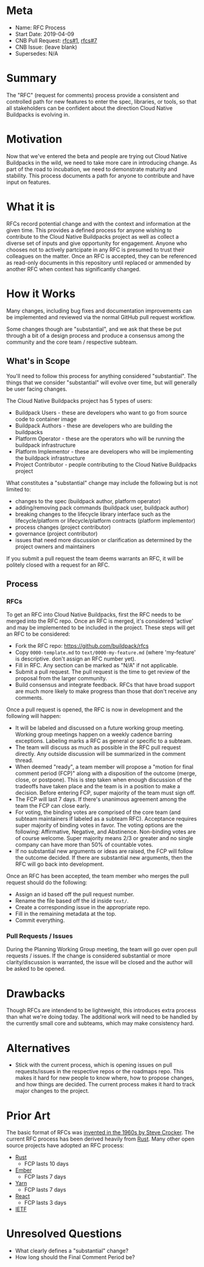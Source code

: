 # Meta
[meta]: #meta
- Name: RFC Process
- Start Date: 2019-04-09
- CNB Pull Request: [rfcs#1](https://github.com/buildpack/rfcs/pull/1), [rfcs#7](https://github.com/buildpack/rfcs/pull/7)
- CNB Issue: (leave blank)
- Supersedes: N/A

# Summary
[summary]: #summary

The "RFC" (request for comments) process provide a consistent and controlled path for new features to enter the spec, libraries, or tools, so that all stakeholders can be confident about the direction Cloud Native Buildpacks is evolving in.

# Motivation
[motivation]: #motivation

Now that we've entered the beta and people are trying out Cloud Native Buildpacks in the wild, we need to take more care in introducing change. As part of the road to incubation, we need to demonstrate maturity and stability. This process documents a path for anyone to contribute and have input on features.

# What it is
[what-it-is]: #what-it-is

RFCs record potential change and with the context and information at the given time. This provides a defined process for anyone wishing to contribute to the Cloud Native Buildpacks project as well as collect a diverse set of inputs and give opportunity for engagement. Anyone who chooses not to actively partcipate in any RFC is presumed to trust their colleagues on the matter. Once an RFC is accepted, they can be referenced as read-only documents in this repository until replaced or ammended by another RFC when context has significantly changed.

# How it Works
[how-it-works]: #how-it-works

Many changes, including bug fixes and documentation improvements can be implemented and reviewed via the normal GitHub pull request workflow.

Some changes though are "substantial", and we ask that these be put through a bit of a design process and produce a consensus among the community and the core team / respective subteam.

## What's in Scope

You'll need to follow this process for anything considered "substantial". The things that we consider "substantial" will evolve over time, but will generally be user facing changes.

The Cloud Native Buildpacks project has 5 types of users:

- Buildpack Users - these are developers who want to go from source code to container image
- Buildpack Authors - these are developers who are building the buildpacks
- Platform Operator - these are the operators who will be running the buildpack infrastructure
- Platform Implementor - these are developers who will be implementing the buildpack infrastructure
- Project Contributor - people contributing to the Cloud Native Buildpacks project

What constitutes a "substantial" change may include the following but is not limited to:

- changes to the spec (buildpack author, platform operator)
- adding/removing pack commands (buildpack user, buildpack author)
- breaking changes to the lifecycle library interface such as the lifecycle/platform or lifecycle/platform contracts (platform implementor)
- process changes (project contributor)
- governance (project contributor)
- issues that need more discussion or clarification as determined by the project owners and maintainers

If you submit a pull request the team deems warrants an RFC, it will be politely closed with a request for an RFC.

## Process

### RFCs

To get an RFC into Cloud Native Buildpacks, first the RFC needs to be merged into the RFC repo. Once an RFC is merged, it's considered 'active' and may be implemented to be included in the project. These steps will get an RFC to be considered:

- Fork the RFC repo: <https://github.com/buildpack/rfcs>
- Copy `0000-template.md` to `text/0000-my-feature.md` (where 'my-feature' is descriptive. don't assign an RFC number yet).
- Fill in RFC. Any section can be marked as "N/A" if not applicable.
- Submit a pull request. The pull request is the time to get review of the proposal from the larger community.
- Build consensus and integrate feedback. RFCs that have broad support are much more likely to make progress than those that don't receive any comments.

Once a pull request is opened, the RFC is now in development and the following will happen:

- It will be labeled and discussed on a future working group meeting. Working group meetings happen on a weekly cadence barring exceptions. Labeling marks a RFC as general or specific to a subteam.
- The team will discuss as much as possible in the RFC pull request directly. Any outside discussion will be summarized in the comment thread.
- When deemed "ready", a team member will propose a "motion for final comment period (FCP)" along with a disposition of the outcome (merge, close, or postpone). This is step taken when enough discussion of the tradeoffs have taken place and the team is in a position to make a decision. Before entering FCP, super majority of the team must sign off.
- The FCP will last 7 days. If there's unanimous agreement among the team the FCP can close early.
- For voting, the binding votes are comprised of the core team (and subteam maintainers if labeled as a subteam RFC). Acceptance requires super majority of binding votes in favor. The voting options are the following: Affirmative, Negative, and Abstinence. Non-binding votes are of course welcome. Super majority means 2/3 or greater and no single company can have more than 50% of countable votes.
- If no substantial new arguments or ideas are raised, the FCP will follow the outcome decided. If there are substantial new arguments, then the RFC will go back into development.

Once an RFC has been accepted, the team member who merges the pull request should do the following:

- Assign an id based off the pull request number.
- Rename the file based off the id inside `text/`.
- Create a corresponding issue in the appropriate repo.
- Fill in the remaining metadata at the top.
- Commit everything.

### Pull Requests / Issues

During the Planning Working Group meeting, the team will go over open pull requests / issues. If the change is considered substantial or more clarity/discussion is warranted, the issue will be closed and the author will be asked to be opened.

# Drawbacks
[drawbacks]: #drawbacks

Though RFCs are intendend to be lightweight, this introduces extra process than what we're doing today. The additional work will need to be handled by the currently small core and subteams, which may make consistency hard.

# Alternatives
[alternatives]: #alternatives

- Stick with the current process, which is opening issues on pull requests/issues in the respective repos or the roadmaps repo. This makes it hard for new people to know where, how to propose changes, and how things are decided. The current process makes it hard to track major changes to the project.

# Prior Art
[prior-art]: #prior-art

The basic format of RFCs was [invented in the 1960s by Steve Crocker](https://en.wikipedia.org/wiki/Request_for_Comments#History). The current RFC process has been derived heavily from [Rust](https://rust-lang.github.io/rfcs/). Many other open source projects have adopted an RFC process:

- [Rust](https://github.com/rust-lang/rfcs)
  - FCP lasts 10 days
- [Ember](https://github.com/emberjs/rfcs)
  - FCP lasts 7 days
- [Yarn](https://github.com/yarnpkg/rfcs)
  - FCP lasts 7 days
- [React](https://github.com/reactjs/rfcs)
  - FCP lasts 3 days
- [IETF](https://www.rfc-editor.org/rfc/rfc2026.txt)

# Unresolved Questions
[unresolved-questions]: #unresolved-questions

- What clearly defines a "substantial" change?
- How long should the Final Comment Period be?
